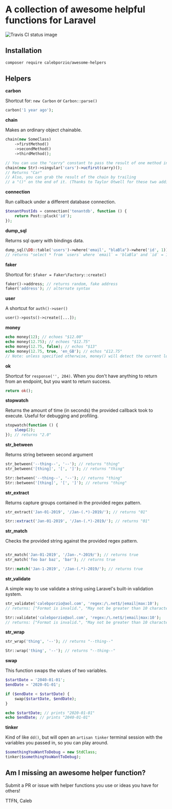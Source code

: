 # A collection of awesome helpful functions for Laravel

![Travis CI status image](https://travis-ci.com/calebporzio/awesome-helpers.svg?branch=master)

## Installation

```bash
composer require calebporzio/awesome-helpers
```

## Helpers

**carbon**

Shortcut for: `new Carbon` or `Carbon::parse()`

``` php
carbon('1 year ago');
```

**chain**

Makes an ordinary object chainable.

```php
chain(new SomeClass)
    ->firstMethod()
    ->secondMethod()
    ->thirdMethod();

// You can use the "carry" constant to pass the result of one method into the other:
chain(new Str)->singular('cars')->ucfirst(carry)();
// Returns "Car"
// Also, you can grab the result of the chain by trailing
// a "()" on the end of it. (Thanks to Taylor Otwell for these two additions)
```

**connection**

Run callback under a different database connection.

```php
$tenantPostIds = connection('tenantdb', function () {
    return Post::pluck('id');
});
```

**dump_sql**

Returns sql query with bindings data.

```php
dump_sql(\DB::table('users')->where('email', "blaBla")->where('id', 1));
// returns "select * from `users` where `email` = 'blaBla' and `id` = 1"
```

**faker**

Shortcut for: `$faker = Faker\Factory::create()`

``` php
faker()->address; // returns random, fake address
faker('address'); // alternate syntax
```

**user**

A shortcut for `auth()->user()`

```php
user()->posts()->create([...]);
```

**money**

```php
echo money(12); // echoes "$12.00"
echo money(12.75); // echoes "$12.75"
echo money(12.75, false); // echos "$13"
echo money(12.75, true, 'en_GB'); // echos "£12.75"
// Note: unless specified otherwise, money() will detect the current locale.
```

**ok**

Shortcut for `response('', 204)`. When you don't have anything to return from an endpoint, but you want to return success.

```php
return ok();
```

**stopwatch**

Returns the amount of time (in seconds) the provided callback took to execute. Useful for debugging and profiling.

```php
stopwatch(function () {
    sleep(2);
}); // returns "2.0"
```

**str_between**

Returns string between second argument

```php
str_between('--thing--', '--'); // returns "thing"
str_between('[thing]', '[', ']'); // returns "thing"

Str::between('--thing--', '--'); // returns "thing"
Str::between('[thing]', '[', ']'); // returns "thing"
```

**str_extract**

Returns capture groups contained in the provided regex pattern.

```php
str_extract('Jan-01-2019', '/Jan-(.*)-2019/'); // returns "01"

Str::extract('Jan-01-2019', '/Jan-(.*)-2019/'); // returns "01"

```

**str_match**

Checks the provided string against the provided regex pattern.

```php

str_match('Jan-01-2019', '/Jan-.*-2019/'); // returns true
str_match('foo bar baz', 'bar'); // returns true

Str::match('Jan-1-2019', '/Jan-(.*)-2019/'); // returns true

```

**str_validate**

A simple way to use validate a string using Laravel's built-in validation system.

```php
str_validate('calebporzio@aol.com', 'regex:/\.net$/|email|max:10');
// returns: ["Format is invalid.", "May not be greater than 10 characters."]

Str::validate('calebporzio@aol.com', 'regex:/\.net$/|email|max:10');
// returns: ["Format is invalid.", "May not be greater than 10 characters."]
```

**str_wrap**

```php
str_wrap('thing', '--'); // returns "--thing--"

Str::wrap('thing', '--'); // returns "--thing--"
```

**swap**

This function swaps the values of two variables.

```php
$startDate = '2040-01-01';
$endDate = '2020-01-01';

if ($endDate < $startDate) {
    swap($startDate, $endDate);
}

echo $startDate; // prints "2020-01-01"
echo $endDate; // prints "2040-01-01"
```

**tinker**

Kind of like `dd()`, but will open an `artisan tinker` terminal session with the variables you passed in, so you can play around.

```php
$somethingYouWantToDebug = new StdClass;
tinker($somethingYouWantToDebug);
```

## Am I missing an awesome helper function?

Submit a PR or issue with helper functions you use or ideas you have for others!

TTFN,
Caleb
